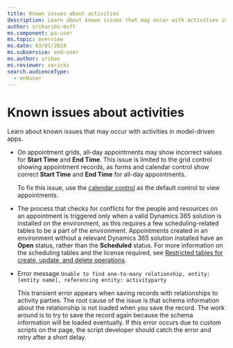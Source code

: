 ```yaml
---
title: Known issues about activities
description: Learn about known issues that may occur with activities in model-driven apps.
author: sriharibs-msft
ms.component: pa-user
ms.topic: overview
ms.date: 03/01/2024
ms.subservice: end-user
ms.author: srihas
ms.reviewer: sericks
search.audienceType:
  - enduser
---
```


# Known issues about activities

Learn about known issues that may occur with activities in model-driven apps.

- On appointment grids, all-day appointments may show incorrect values for **Start Time** and **End Time**. This issue is limited to the grid control showing appointment records, as forms and calendar control show correct **Start Time** and **End Time** for all-day appointments.

  To fix this issue, use the [calendar control](../maker/model-driven-apps/add-calendar-control.md) as the default control to view appointments.

- The process that checks for conflicts for the people and resources on an appointment is triggered only when a valid Dynamics 365 solution is installed on the environment, as this requires a few scheduling-related tables to be a part of the environment. Appointments created in an environment without a relevant Dynamics 365 solution installed have an **Open** status, rather than the **Scheduled** status. For more information on the scheduling tables and the license required, see [Restricted tables for create, update, and delete operations](../maker/data-platform/data-platform-restricted-entities.md#restricted-tables-for-create-update-and-delete-operations).

- Error message `Unable to find one-to-many relationship, entity: [entity name], referencing entity: activityparty`

  This transient error appears when saving records with relationships to activity parties. The root cause of the issue is that schema information about the relationship is not loaded when you save the record. The work around is to try to save the record again because the schema information will be loaded eventually. If this error occurs due to custom scripts on the page, the script developer should catch the error and retry after a short delay.
